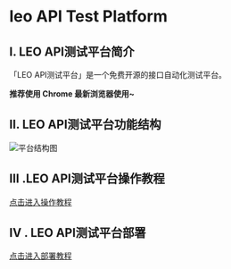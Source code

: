 # leo API Test Platform

## Ⅰ. LEO API测试平台简介

「LEO API测试平台」是一个免费开源的接口自动化测试平台。

**推荐使用 Chrome 最新浏览器使用~**

## Ⅱ. LEO API测试平台功能结构
 
![平台结构图](https://gitee.com/Li-Vincent/res/raw/master/leo_api/images/introduction.png "平台结构图.png")

## Ⅲ .LEO API测试平台操作教程

[点击进入操作教程](tutorial/tutorial.md)

## IV . LEO API测试平台部署
[点击进入部署教程](tutorial/deploy.md)
